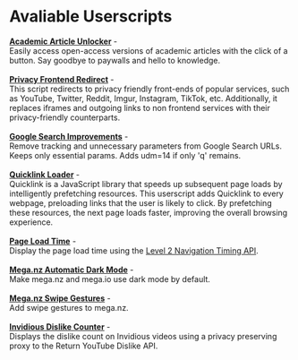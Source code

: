 # Avaliable Userscripts
**[Academic Article Unlocker](https://github.com/NyeUsr/Userscripts/raw/main/Academic%20Article%20Unlocker.user.js)** -<br>
Easily access open-access versions of academic articles with the click of a button. Say goodbye to paywalls and hello to knowledge.<br><br>
**[Privacy Frontend Redirect](https://github.com/NyeUsr/Userscripts/raw/main/Privacy%20Frontend%20Redirect.user.js)** -<br>
This script redirects to privacy friendly front-ends of popular services, such as YouTube, Twitter, Reddit, Imgur, Instagram, TikTok, etc. Additionally, it replaces iframes and outgoing links to non frontend services with their privacy-friendly counterparts.<br><br>
**[Google Search Improvements](https://github.com/NyeUsr/Userscripts/blob/main/Google%20Search%20Improvements.user.js)** -<br>
Remove tracking and unnecessary parameters from Google Search URLs. Keeps only essential params. Adds udm=14 if only 'q' remains.<br><br>
**[Quicklink Loader](https://github.com/NyeUsr/Userscripts/raw/main/Quicklink%20Loader.user.js)** -<br>
Quicklink is a JavaScript library that speeds up subsequent page loads by intelligently prefetching resources. This userscript adds Quicklink to every webpage, preloading links that the user is likely to click. By prefetching these resources, the next page loads faster, improving the overall browsing experience.<br><br>
**[Page Load Time](https://github.com/NyeUsr/Userscripts/raw/main/Page%20Load%20Time.user.js)** -<br>
Display the page load time using the [Level 2 Navigation Timing API](https://w3c.github.io/navigation-timing/).<br><br>
**[Mega.nz Automatic Dark Mode](https://github.com/NyeUsr/Userscripts/raw/main/Mega.nz%20Automatic%20Dark%20Mode.user.js)** -<br>
Make mega.nz and mega.io use dark mode by default.<br><br>
**[Mega.nz Swipe Gestures](https://github.com/NyeUsr/Userscripts/raw/main/Mega.nz%20Swipe%20Gestures.user.js)** -<br>
Add swipe gestures to mega.nz.<br><br>
**[Invidious Dislike Counter](https://github.com/NyeUsr/Userscripts/raw/main/Invidious%20Dislike%20Counter.user.js)** -<br>
Displays the dislike count on Invidious videos using a privacy preserving proxy to the Return YouTube Dislike API.<br><br>
